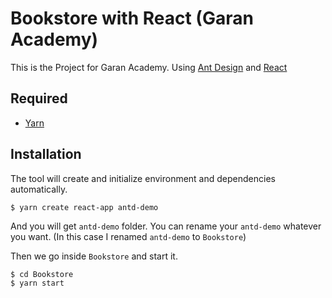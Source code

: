 # Bookstore with React (Garan Academy)
This is the Project for Garan Academy. Using [Ant Design](https://ant.design/) and [React](https://reactjs.org/)

## Required
* [Yarn](https://classic.yarnpkg.com/en/docs/install/#windows-stable)

## Installation
The tool will create and initialize environment and dependencies automatically.

`$ yarn create react-app antd-demo`

And you will get `antd-demo` folder. You can rename your `antd-demo` whatever you want. (In this case I renamed `antd-demo` to `Bookstore`)

Then we go inside `Bookstore` and start it.
```
$ cd Bookstore
$ yarn start
```